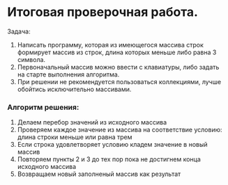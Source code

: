# Итоговая проверочная работа. #
Задача:

1. Написать программу, которая из имеющегося массива строк формирует массив из строк, длина которых меньше либо равна 3 символа.
2. Первоначальный массив можно ввести с клавиатуры, либо задать на старте выполнения алгоритма. 
3. При решении не рекомендуется пользоваться коллекциями, лучше обойтись исключительно массивами.

### Алгоритм решения:
1. Делаем перебор значений из исходного массива
2. Проверяем каждое значение из массива на соответствие условию: длина строки меньше или равна трем
3. Если строка удовлетворяет условию кладем значение в новый массив
4. Повторяем пункты 2 и 3 до тех пор пока не достигнем конца исходного массива
5. Возвращаем новый заполненый массив как результат